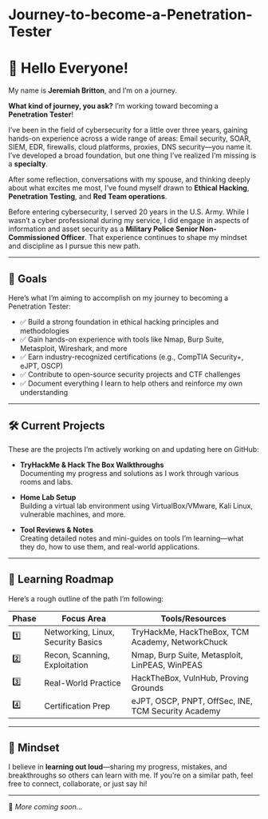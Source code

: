 # Journey-to-become-a-Penetration-Tester


# 👋 Hello Everyone!

My name is **Jeremiah Britton**, and I’m on a journey.

**What kind of journey, you ask?** I’m working toward becoming a **Penetration Tester**!

I’ve been in the field of cybersecurity for a little over three years, gaining hands-on experience across a wide range of areas: Email security, SOAR, SIEM, EDR, firewalls, cloud platforms, proxies, DNS security—you name it. I’ve developed a broad foundation, but one thing I’ve realized I’m missing is a **specialty**.

After some reflection, conversations with my spouse, and thinking deeply about what excites me most, I’ve found myself drawn to **Ethical Hacking**, **Penetration Testing**, and **Red Team operations**.

Before entering cybersecurity, I served 20 years in the U.S. Army. While I wasn’t a cyber professional during my service, I did engage in aspects of information and asset security as a **Military Police Senior Non-Commissioned Officer**. That experience continues to shape my mindset and discipline as I pursue this new path.

---

## 🎯 Goals

Here’s what I’m aiming to accomplish on my journey to becoming a Penetration Tester:

- ✅ Build a strong foundation in ethical hacking principles and methodologies  
- ✅ Gain hands-on experience with tools like Nmap, Burp Suite, Metasploit, Wireshark, and more  
- ✅ Earn industry-recognized certifications (e.g., CompTIA Security+, eJPT, OSCP)  
- ✅ Contribute to open-source security projects and CTF challenges  
- ✅ Document everything I learn to help others and reinforce my own understanding  

---

## 🛠️ Current Projects

These are the projects I’m actively working on and updating here on GitHub:

- **TryHackMe & Hack The Box Walkthroughs**  
  Documenting my progress and solutions as I work through various rooms and labs.

- **Home Lab Setup**  
  Building a virtual lab environment using VirtualBox/VMware, Kali Linux, vulnerable machines, and more.

- **Tool Reviews & Notes**  
  Creating detailed notes and mini-guides on tools I’m learning—what they do, how to use them, and real-world applications.

---

## 🧭 Learning Roadmap

Here’s a rough outline of the path I’m following:

| Phase | Focus Area                            | Tools/Resources                                      |
|-------|----------------------------------------|------------------------------------------------------|
| 1️⃣    | Networking, Linux, Security Basics     | TryHackMe, HackTheBox, TCM Academy, NetworkChuck     |
| 2️⃣    | Recon, Scanning, Exploitation          | Nmap, Burp Suite, Metasploit, LinPEAS, WinPEAS       |
| 3️⃣    | Real-World Practice                    | HackTheBox, VulnHub, Proving Grounds                 |
| 4️⃣    | Certification Prep                     | eJPT, OSCP, PNPT, OffSec, INE, TCM Security Academy  |

---

## 🧠 Mindset

I believe in **learning out loud**—sharing my progress, mistakes, and breakthroughs so others can learn with me. If you’re on a similar path, feel free to connect, collaborate, or just say hi!

---

🔗 _More coming soon..._

